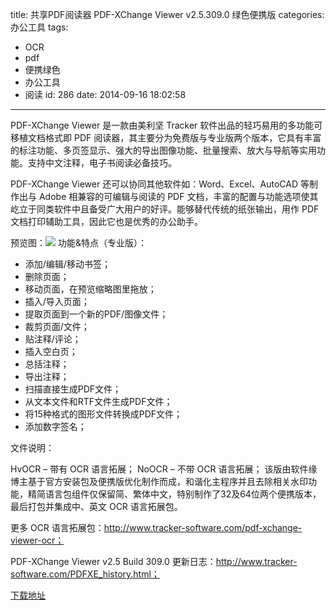 title: 共享PDF阅读器 PDF-XChange Viewer v2.5.309.0 绿色便携版
categories: 办公工具
tags:
  - OCR
  - pdf
  - 便携绿色
  - 办公工具
  - 阅读
id: 286
date: 2014-09-16 18:02:58
---

PDF-XChange Viewer 是一款由美利坚 Tracker 软件出品的轻巧易用的多功能可移植文档格式即 PDF 阅读器，其主要分为免费版与专业版两个版本，它具有丰富的标注功能、多页签显示、强大的导出图像功能、批量搜索、放大与导航等实用功能。支持中文注释，电子书阅读必备技巧。

PDF-XChange Viewer 还可以协同其他软件如：Word、Excel、AutoCAD 等制作出与 Adobe 相兼容的可编辑与阅读的 PDF 文档，丰富的配置与功能选项使其屹立于同类软件中且备受广大用户的好评。能够替代传统的纸张输出，用作 PDF 文档打印辅助工具，因此它也是优秀的办公助手。

预览图：![](http://szcxgg.qiniudn.com/2014-09-16_175109.png)
功能&amp;特点（专业版）：

- 添加/编辑/移动书签；
- 删除页面；
- 移动页面，在预览缩略图里拖放；
- 插入/导入页面；
- 提取页面到一个新的PDF/图像文件；
- 裁剪页面/文件；
- 贴注释/评论；
- 插入空白页；
- 总括注释；
- 导出注释；
- 扫描直接生成PDF文件；
- 从文本文件和RTF文件生成PDF文件；
- 将15种格式的图形文件转换成PDF文件；
- 添加数字签名；

文件说明：

HvOCR – 带有 OCR 语言拓展；
NoOCR – 不带 OCR 语言拓展；
该版由软件缘博主基于官方安装包及便携版优化制作而成，和谐化主程序并且去除相关水印功能，精简语言包组件仅保留简、繁体中文，特别制作了32及64位两个便携版本，最后打包并集成中、英文 OCR 语言拓展包。

更多 OCR 语言拓展包：http://www.tracker-software.com/pdf-xchange-viewer-ocr；

PDF-XChange Viewer v2.5 Build 309.0 更新日志：http://www.tracker-software.com/PDFXE_history.html；

[下载地址](http://pan.baidu.com/s/1dDcSoy1)
